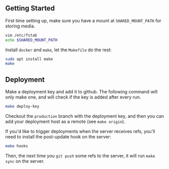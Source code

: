 ## Getting Started

First time setting up, make sure you have a
mount at `SHARED_MOUNT_PATH` for storing media.

```sh
vim /etc/fstab
echo $SHARED_MOUNT_PATH
```

Install `docker` and `make`, let the `Makefile` do the rest:

```sh
sudo apt install make
make
```

## Deployment

Make a deployment key and add it to github. The following command will only make one, and will check if the key is added after every run.

```sh
make deploy-key
```

Checkout the `production` branch with the deployment key, and then you can add your deployment host as a remote (see `make origin`).

If you'd like to trigger deployments when the server receives refs, you'll need to install the post-update hook on the server:

```sh
make hooks
```

Then, the next time you `git push` some refs to the server, it will run `make sync` on the server.